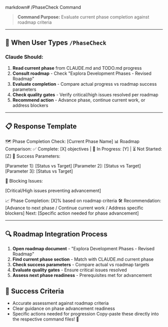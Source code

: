 markdown# /PhaseCheck Command

> **Command Purpose:** Evaluate current phase completion against roadmap criteria

---

## 🎯 When User Types `/PhaseCheck`

### **Claude Should:**
1. **Read current phase** from CLAUDE.md and TODO.md progress
2. **Consult roadmap** - Check "Explora Development Phases - Revised Roadmap" 
3. **Evaluate completion** - Compare actual progress vs roadmap success parameters
4. **Check quality gates** - Verify critical/high issues resolved per roadmap
5. **Recommend action** - Advance phase, continue current work, or address blockers

---

## 📋 Response Template
🗺️ Phase Completion Check: [Current Phase Name]
📊 Roadmap Comparison:
✅ Complete: [X] objectives | 🔄 In Progress: [Y] | ⏳ Not Started: [Z]
🎯 Success Parameters:

[Parameter 1]: [Status vs Target]
[Parameter 2]: [Status vs Target]
[Parameter 3]: [Status vs Target]

🚨 Blocking Issues:

[Critical/High issues preventing advancement]

📈 Phase Completion: [X]% based on roadmap criteria
🛠️ Recommendation:
[Advance to next phase / Continue current work / Address specific blockers]
Next: [Specific action needed for phase advancement]

---

## 🔍 Roadmap Integration Process

1. **Open roadmap document** - "Explora Development Phases - Revised Roadmap"
2. **Find current phase section** - Match with CLAUDE.md current phase
3. **Check success parameters** - Compare actual vs roadmap targets
4. **Evaluate quality gates** - Ensure critical issues resolved
5. **Assess next phase readiness** - Prerequisites met for advancement

## 🎯 Success Criteria
- Accurate assessment against roadmap criteria
- Clear guidance on phase advancement readiness
- Specific actions needed for progression
Copy-paste these directly into the respective command files! 🎯